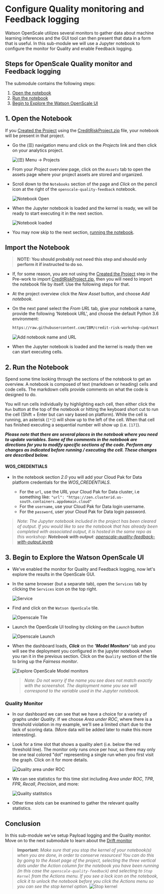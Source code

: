 # Configure Quality monitoring and Feedback logging

Watson OpenScale utilizes several monitors to gather data about machine learning inferences and the GUI tool can then present that data in a form that is useful. In this sub-module we will use a Jupyter notebook to configure the monitor for Quality and enable Feedback logging.

## Steps for OpenScale Quality monitor and Feedback logging

The submodule contains the following steps:

1. [Open the notebook](#1-open-the-notebook)
1. [Run the notebook](#2-run-the-notebook)
1. [Begin to Explore the Watson OpenScale UI](#3-begin-to-explore-the-watson-openscale-ui)

## 1. Open the Notebook

If you [Created the Project](https://ibm-developer.gitbook.io/cloudpakfordata-credit-risk-workshop/getting-started/pre-work#create-a-new-project) using the [CreditRiskProject.zip](../../projects/CreditRiskProject.zip) file, your notebook will be present in that project.

* Go the (☰) navigation menu and click on the *Projects* link and then click on your analytics project.

  ![(☰) Menu -> Projects](../.gitbook/assets/images/navigation/menu-projects.png)

* From your *Project* overview page, click on the *`Assets`* tab to open the assets page where your project assets are stored and organized.

* Scroll down to the `Notebooks` section of the page and *Click* on the pencil icon at the right of the `openscale-quality-feedback` notebook.

  ![Notebook Open](../.gitbook/assets/images/openscale-config/openscale-config-quality-notebook.png)

* When the Jupyter notebook is loaded and the kernel is ready, we will be ready to start executing it in the next section.

  ![Notebook loaded](../.gitbook/assets/images/openscale/openscale-fullconfignotebook-loaded.png)

* You may now skip to the next section, [running the notebook](#2-run-the-notebook).

## Import the Notebook

> **NOTE: You should probably not need this step and should only perform it if instructed to do so.**

* If, for some reason, you are not using the [Created the Project](https://ibm-developer.gitbook.io/cloudpakfordata-credit-risk-workshop/getting-started/pre-work#create-a-new-project) step in the Pre-work to import [CreditRiskProject.zip](../../projects/CreditRiskProject.zip), then you will need to import the notebook file by itself. Use the following steps for that.

* At the project overview click the *New Asset* button, and choose *Add notebook*.

* On the next panel select the *From URL* tab, give your notebook a name, provide the following 'Notebook URL', and choose the default Python 3.6 environment:

  ```bash
  https://raw.githubusercontent.com/IBM/credit-risk-workshop-cpd/master/notebooks/openscale-quality-feedback.ipynb
  ```

  ![Add notebook name and URL](../.gitbook/assets/images/openscale-config/openscale-config-url-quality.png)

* When the Jupyter notebook is loaded and the kernel is ready then we can start executing cells.

## 2. Run the Notebook

Spend some time looking through the sections of the notebook to get an overview. A notebook is composed of text (markdown or heading) cells and code cells. The markdown cells provide comments on what the code is designed to do.

You will run cells individually by highlighting each cell, then either click the `Run` button at the top of the notebook or hitting the keyboard short cut to run the cell (Shift + Enter but can vary based on platform). While the cell is running, an asterisk (`[*]`) will show up to the left of the cell. When that cell has finished executing a sequential number will show up (i.e. `[17]`).

_**Please note that there are several places in the notebook where you need to update variables. Some of the comments in the notebook are directions for you to modify specific sections of the code. Perform any changes as indicated before running / executing the cell. These changes are described below.**_

#### WOS_CREDENTIALS

* In the notebook section *2.0*  you will add your Cloud Pak for Data platform credentials for the *WOS_CREDENTIALS*.

  * For the `url`, use the URL your Cloud Pak for Data cluster, i.e something like: `"url": "https://zen.clusterid.us-south.containers.appdomain.cloud"`
  * For the `username`, use your Cloud Pak for Data login username.
  * For the `password`, user your Cloud Pak for Data login password.

> *Note: The Jupyter notebook included in the project has been cleared of output. If you would like to see the notebook that has already been completed with associated output, it is hosted in the same repo as this workshop: **Notebook with output**: [openscale-quality-feedback-with-output.ipynb](../../notebooks/with-output/openscale-quality-feedback-with-output.ipynb)*

## 3. Begin to Explore the Watson OpenScale UI

* We've enabled the monitor for Quality and Feedback logging, now let's explore the results in the OpenScale GUI.

* In the same browser \(but a separate tab\), open the `Services` tab by clicking the `Services` icon on the top right.

  ![Service](../.gitbook/assets/images/navigation/services.png)

* Find and click on the `Watson OpenScale` tile.

  ![Openscale Tile](../.gitbook/assets/images/openscale/services-wos-tile.png)

* Launch the OpenScale UI tooling by clicking on the *`Launch`* button

  ![Openscale Launch](../.gitbook/assets/images/openscale/services-wos-launch.png)

* When the dashboard loads, _**Click**_ on the _**'Model Monitors'**_  tab and you will see the deployment you configured in the jupyter notebook when you ran it in the previous section. Click on the `Quality` section of the tile to bring up the *Fairness monitor*.

  ![Explore OpenScale Model monitors](../.gitbook/assets/images/openscale-config/openscale-config-explore-quality-monitors.png)

  > *Note: Do not worry if the name you see does not match exactly with the screenshot. The deployment name you see will correspond to the variable used in the Jupyter notebook.*

### Quality Monitor

* In our dashboard we can see that we have a choice for a variety of graphs under *Quality*. If we choose *Area under ROC*, where there is a threshold violation in my example, we'll see a limited chart due to the lack of scoring data. (More data will be added later to make this more interesting).

* Look for a time slot that shows a quality alert (i.e. below the red threshold line). The monitor only runs once per hour, so there may only be one teal colored "dot" representing a single run when you first visit the graph. Click on it for more details.

  ![Quality area under ROC](../.gitbook/assets/images/openscale-config/openscale-config-quality-area-under-roc.png)

* We can see statistics for this time slot including *Area under ROC*, *TPR*, *FPR*, *Recall*, *Precision*, and more:

  ![Quality statitstics](../.gitbook/assets/images/openscale-config/openscale-config-quality-statistics.png)

* Other time slots can be examined to gather the relevant quality statistics.

## Conclusion

In this sub-module we've setup Payload logging and the Quality monitor. Move on to the next submodule to learn about the [Drift monitor](./DRIFT.md)

> **Important**: *Make sure that you stop the kernel of your notebook(s) when you are done, in order to conserve resources! You can do this by going to the Asset page of the project, selecting the three vertical dots under the Action column for the notebook you have been running (in this case the `openscale-quality-feedback`) and selecting to `Stop Kernel` from the Actions menu. If you see a lock icon on the notebook, click it to unlock the notebook before you click the Actions menu so you can see the stop kernel option.*
> ![Stop kernel](../.gitbook/assets/images/ml/stop-notebook-kernel.png)
